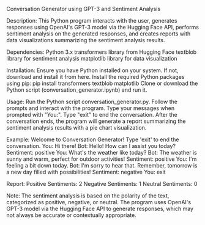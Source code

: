 Conversation Generator using GPT-3 and Sentiment Analysis

Description:
This Python program interacts with the user, generates responses using OpenAI's GPT-3 model via the Hugging Face API, performs sentiment analysis on the generated responses, and creates reports with data visualizations summarizing the sentiment analysis results.

Dependencies:
Python 3.x
transformers library from Hugging Face
textblob library for sentiment analysis
matplotlib library for data visualization

Installation:
Ensure you have Python installed on your system. If not, download and install it from here.
Install the required Python packages using pip:
pip install transformers textblob matplotlib
Clone or download the Python script (conversation_generator.ipynb) and run it.

Usage:
Run the Python script conversation_generator.py.
Follow the prompts and interact with the program. Type your messages when prompted with "You:".
Type "exit" to end the conversation.
After the conversation ends, the program will generate a report summarizing the sentiment analysis results with a pie chart visualization.

Example:
Welcome to Conversation Generator!
Type 'exit' to end the conversation.
You: Hi there!
Bot: Hello! How can I assist you today?
Sentiment: positive
You: What's the weather like today?
Bot: The weather is sunny and warm, perfect for outdoor activities!
Sentiment: positive
You: I'm feeling a bit down today.
Bot: I'm sorry to hear that. Remember, tomorrow is a new day filled with possibilities!
Sentiment: negative
You: exit

Report:
Positive Sentiments: 2
Negative Sentiments: 1
Neutral Sentiments: 0

Note:
The sentiment analysis is based on the polarity of the text, categorized as positive, negative, or neutral.
The program uses OpenAI's GPT-3 model via the Hugging Face API to generate responses, which may not always be accurate or contextually appropriate.

